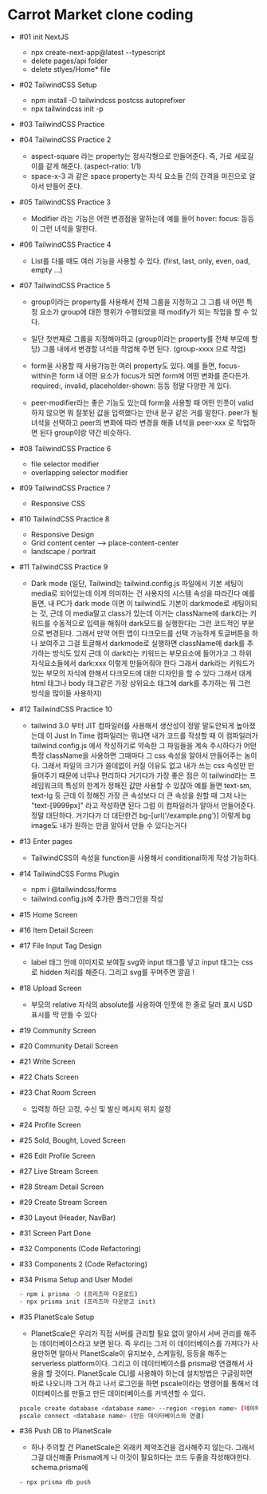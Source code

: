 # Carrot Market clone coding

- #01 init NextJS

  - npx create-next-app@latest --typescript
  - delete pages/api folder
  - delete stlyes/Home\* file

- #02 TailwindCSS Setup

  - npm install -D tailwindcss postcss autoprefixer
  - npx tailwindcss init -p

- #03 TailwindCSS Practice

- #04 TailwindCSS Practice 2

  - aspect-square 라는 property는 정사각형으로 만들어준다. 즉, 가로 세로길이를 같게 해준다. (aspect-ratio: 1/1)
  - space-x-3 과 같은 space property는 자식 요소들 간의 간격을 마진으로 알아서 만들어 준다.

- #05 TailwindCSS Practice 3

  - Modifier 라는 기능은 어떤 변경점을 말하는데 예를 들어 hover: focus: 등등이 그런 녀석을 말한다.

- #06 TailwindCSS Practice 4

  - List를 다룰 때도 여러 기능을 사용할 수 있다. (first, last, only, even, oad, empty ...)

- #07 TailwindCSS Practice 5

  - group이라는 property를 사용해서 전체 그룹을 지정하고 그 그룹 내 어떤 특정 요소가 group에 대한 행위가 수행되었을 때 modify가 되는 작업을 할 수 있다.
  - 일단 첫번째로 그룹을 지정해야하고 (group이라는 property를 전체 부모에 할당) 그룹 내에서 변경할 녀석을 작업해 주면 된다. (group-xxxx 으로 작업)

  - form을 사용할 때 사용가능한 여러 property도 있다.
    예를 들면, focus-within은 form 내 어떤 요소가 focus가 되면 form에 어떤 변화를 준다든가.
    required:, invalid, placeholder-shown: 등등 정말 다양한 게 있다.
  - peer-modifier라는 좋은 기능도 있는데 form을 사용할 때 어떤 인풋이 valid하지 않으면 뭐 잘못된 값을 입력했다는 안내 문구 같은 거를 말한다.
    peer가 될 녀석을 선택하고 peer의 변화에 따라 변경을 해줄 녀석을 peer-xxx 로 작업하면 된다 group이랑 약간 비슷하다.

- #08 TailwindCSS Practice 6

  - file selector modifier
  - overlapping selector modifier

- #09 TailwindCSS Practice 7

  - Responsive CSS

- #10 TailwindCSS Practice 8

  - Responsive Design
  - Grid content center --> place-content-center
  - landscape / portrait

- #11 TailwindCSS Practice 9

  - Dark mode (일단, Tailwind는 tailwind.config.js 파일에서 기본 세팅이 media로 되어있는데 이게 의미하는 건 사용자의 시스템 속성을 따라간다
    예를 들면, 내 PC가 dark mode 이면 이 tailwind도 기본이 darkmode로 세팅이되는 것, 근데 이 media말고 class가 있는데 이거는 className에 dark라는 키워드를 수동적으로
    입력을 해줘야 dark모드를 실행한다는 그런 코드적인 부분으로 변경된다. 그래서 만약 어떤 앱이 다크모드를 선택 가능하게 토글버튼을 하나 보여주고 그걸 토글해서 darkmode로 실행하면
    className에 dark를 추가하는 방식도 있지 근데 이 dark라는 키워드는 부모요소에 들어가고 그 하위 자식요소들에서 dark:xxx 이렇게 만들어줘야 한다 그래서 dark라는 키워드가 있는
    부모의 자식에 한해서 다크모드에 대한 디자인을 할 수 있다 그래서 대게 html 태그나 body 태그같은 가장 상위요소 태그에 dark를 추가하는 뭐 그런 방식을 많이들 사용하지)

- #12 TailwindCSS Practice 10

  - tailwind 3.0 부터 JIT 컴파일러를 사용해서 생산성이 정말 말도안되게 높아졌는데 이 Just In Time 컴파일러는 뭐냐면
    내가 코드를 작성할 때 이 컴파일러가 tailwind.config.js 에서 작성하기로 약속한 그 파일들을 계속 주시하다가 어떤 특정 className을 사용하면
    그때마다 그 css 속성을 알아서 만들어주는 놈이다. 그래서 파일의 크기가 쓸데없이 커질 이유도 없고 내가 쓰는 css 속성만 만들어주기 때문에 너무나 편리하다
    거기다가 가장 좋은 점은 이 tailwind라는 프레임워크의 특성의 한계가 정해진 값만 사용할 수 있잖아 예를 들면 text-sm, text-lg 등 근데 이 정해진 가장 큰 속성보다
    더 큰 속성을 원할 때 그저 나는 "text-\[9999px]" 라고 작성하면 된다 그럼 이 컴파일러가 알아서 만들어준다. 정말 대단하다.
    거기다가 더 대단한건 bg-\[url('/example.png')] 이렇게 bg image도 내가 원하는 만큼 알아서 만들 수 있다는거다

- #13 Enter pages

  - TailwindCSS의 속성을 function을 사용해서 conditional하게 작성 가능하다.

- #14 TailwindCSS Forms Plugin

  - npm i @tailwindcss/forms
  - tailwind.config.js에 추가한 플러그인을 작성

- #15 Home Screen

- #16 Item Detail Screen

- #17 File Input Tag Design

  - label 태그 안에 이미지로 보여질 svg와 input 태그를 넣고 input 태그는 css로 hidden 처리를 해준다. 그리고 svg를 꾸며주면 깔끔 !

- #18 Upload Screen

  - 부모의 relative 자식의 absolute를 사용하여 인풋에 한 줄로 달러 표시 USD 표시를 막 만들 수 있다

- #19 Community Screen

- #20 Community Detail Screen

- #21 Write Screen

- #22 Chats Screen

- #23 Chat Room Screen

  - 입력창 하단 고정, 수신 및 발신 메시지 위치 설정

- #24 Profile Screen

- #25 Sold, Bought, Loved Screen

- #26 Edit Profile Screen

- #27 Live Stream Screen

- #28 Stream Detail Screen

- #29 Create Stream Screen

- #30 Layout (Header, NavBar)

- #31 Screen Part Done

- #32 Components (Code Refactoring)

- #33 Components 2 (Code Refactoring)

- #34 Prisma Setup and User Model

  ```bash
  - npm i prisma -D (프리즈마 다운로드)
  - npx prisma init (프리즈마 다운받고 init)
  ```

- #35 PlanetScale Setup

  - PlanetScale은 우리가 직접 서버를 관리할 필요 없이 알아서 서버 관리를 해주는 데이터베이스라고 보면 된다.
    즉 우리는 그저 이 데이터베이스를 가져다가 사용만하면 알아서 PlanetScale이 유지보수, 스케일링, 등등을 해주는 serverless platform이다.
    그리고 이 데이터베이스를 prisma랑 연결해서 사용을 할 것이다. PlanetScale CLI를 사용해야 하는데 설치방법은 구글링하면 바로 나오니까 그거 하고 나서
    로그인을 하면 pscale이라는 명령어를 통해서 데이터베이스를 만들고 만든 데이터베이스를 커넥션할 수 있다.

  ```bash
  pscale create database <database name> --region <region name> (데이터 베이스 생성)
  pscale connect <database name> (만든 데이터베이스와 연결)
  ```

- #36 Push DB to PlanetScale

  - 하나 주의할 건 PlanetScale은 외래키 제약조건을 검사해주지 않는다. 그래서 그걸 대신해줄 Prisma에게
    나 이것이 필요하다는 코드 두줄을 작성해야한다. schema.prisma에

  ```bash
  - npx prisma db push
  ```
